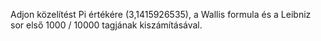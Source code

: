 Adjon közelítést Pi értékére (3,1415926535), a Wallis formula és a Leibniz sor első 1000 / 10000 tagjának
kiszámításával.
